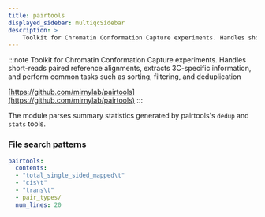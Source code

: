 ```yaml
---
title: pairtools
displayed_sidebar: multiqcSidebar
description: >
    Toolkit for Chromatin Conformation Capture experiments. Handles short-reads paired reference alignments, extracts 3C-specific information, and perform common tasks such as sorting, filtering, and deduplication
---
```


<!--
~~~~~ DO NOT EDIT ~~~~~
This file is autogenerated from the MultiQC module python docstring.
Do not edit the markdown, it will be overwritten.

File path for the source of this content: multiqc/modules/pairtools/pairtools.py
~~~~~~~~~~~~~~~~~~~~~~~
-->

:::note
Toolkit for Chromatin Conformation Capture experiments. Handles short-reads paired reference alignments, extracts 3C-specific information, and perform common tasks such as sorting, filtering, and deduplication

[https://github.com/mirnylab/pairtools](https://github.com/mirnylab/pairtools)
:::

The module parses summary statistics generated by pairtools's `dedup` and `stats` tools.

### File search patterns

```yaml
pairtools:
  contents:
  - "total_single_sided_mapped\t"
  - "cis\t"
  - "trans\t"
  - pair_types/
  num_lines: 20
```
    